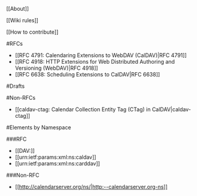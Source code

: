 <!-- --- title:DAVWiki -->
[[About]]

[[Wiki rules]]

[[How to contribute]]

#RFCs

* [[RFC 4791: Calendaring Extensions to WebDAV (CalDAV)|RFC 4791]]
* [[RFC 4918: HTTP Extensions for Web Distributed Authoring and Versioning (WebDAV)|RFC 4918]]
* [[RFC 6638: Scheduling Extensions to CalDAV|RFC 6638]]

#Drafts

#Non-RFCs

* [[caldav-ctag: Calendar Collection Entity Tag (CTag) in CalDAV|caldav-ctag]]

#Elements by Namespace

###RFC

* [[DAV:]]
* [[urn:ietf:params:xml:ns:caldav]]
* [[urn:ietf:params:xml:ns:carddav]]

###Non-RFC

* [[http://calendarserver.org/ns/|http:--calendarserver.org-ns]]
